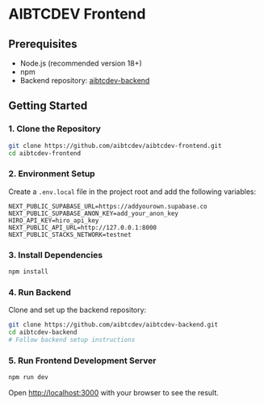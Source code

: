 # AIBTCDEV Frontend

## Prerequisites
- Node.js (recommended version 18+)
- npm
- Backend repository: [aibtcdev-backend](https://github.com/aibtcdev/aibtcdev-backend)

## Getting Started

### 1. Clone the Repository
```bash
git clone https://github.com/aibtcdev/aibtcdev-frontend.git
cd aibtcdev-frontend
```

### 2. Environment Setup
Create a `.env.local` file in the project root and add the following variables:
```
NEXT_PUBLIC_SUPABASE_URL=https://addyourown.supabase.co
NEXT_PUBLIC_SUPABASE_ANON_KEY=add_your_anon_key
HIRO_API_KEY=hiro_api_key
NEXT_PUBLIC_API_URL=http://127.0.0.1:8000
NEXT_PUBLIC_STACKS_NETWORK=testnet
```

### 3. Install Dependencies
```bash
npm install
```

### 4. Run Backend
Clone and set up the backend repository:
```bash
git clone https://github.com/aibtcdev/aibtcdev-backend.git
cd aibtcdev-backend
# Follow backend setup instructions
```

### 5. Run Frontend Development Server
```bash
npm run dev
```

Open [http://localhost:3000](http://localhost:3000) with your browser to see the result.
